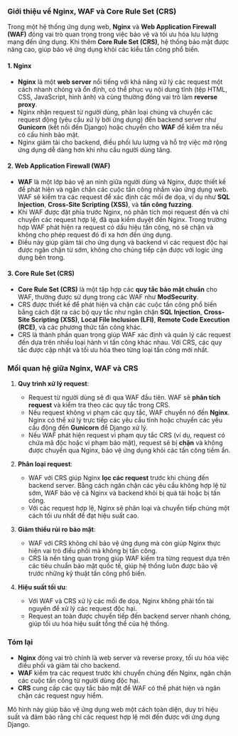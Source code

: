 ### Giới thiệu về Nginx, WAF và Core Rule Set (CRS)

Trong một hệ thống ứng dụng web, **Nginx** và **Web Application Firewall (WAF)** đóng vai trò quan trọng trong việc bảo vệ và tối ưu hóa lưu lượng mạng đến ứng dụng. Khi thêm **Core Rule Set (CRS)**, hệ thống bảo mật được nâng cao, giúp bảo vệ ứng dụng khỏi các kiểu tấn công phổ biến.

#### 1. **Nginx**
   - **Nginx** là một **web server** nổi tiếng với khả năng xử lý các request một cách nhanh chóng và ổn định, có thể phục vụ nội dung tĩnh (tệp HTML, CSS, JavaScript, hình ảnh) và cũng thường đóng vai trò làm **reverse proxy**. 
   - Nginx nhận request từ người dùng, phân loại chúng và chuyển các request động (yêu cầu xử lý bởi ứng dụng) đến backend server như **Gunicorn** (kết nối đến Django) hoặc chuyển cho **WAF** để kiểm tra nếu có cấu hình bảo mật.
   - Nginx giảm tải cho backend, điều phối lưu lượng và hỗ trợ việc mở rộng ứng dụng dễ dàng hơn khi nhu cầu người dùng tăng.

#### 2. **Web Application Firewall (WAF)**
   - **WAF** là một lớp bảo vệ an ninh giữa người dùng và Nginx, được thiết kế để phát hiện và ngăn chặn các cuộc tấn công nhắm vào ứng dụng web. WAF sẽ kiểm tra các request để xác định các mối đe dọa, ví dụ như **SQL Injection**, **Cross-Site Scripting (XSS)**, và **tấn công fuzzing**.
   - Khi WAF được đặt phía trước Nginx, nó phân tích mọi request đến và chỉ chuyển các request hợp lệ, đã qua kiểm duyệt đến Nginx. Trong trường hợp WAF phát hiện ra request có dấu hiệu tấn công, nó sẽ chặn và không cho phép request đó đi xa hơn đến ứng dụng.
   - Điều này giúp giảm tải cho ứng dụng và backend vì các request độc hại được ngăn chặn từ sớm, không cho chúng tiếp cận được với logic ứng dụng bên trong.

#### 3. **Core Rule Set (CRS)**
   - **Core Rule Set (CRS)** là một tập hợp các **quy tắc bảo mật chuẩn** cho WAF, thường được sử dụng trong các WAF như **ModSecurity**.
   - CRS được thiết kế để phát hiện và chặn các cuộc tấn công phổ biến bằng cách đặt ra các bộ quy tắc như ngăn chặn **SQL Injection**, **Cross-Site Scripting (XSS)**, **Local File Inclusion (LFI)**, **Remote Code Execution (RCE)**, và các phương thức tấn công khác.
   - CRS là thành phần quan trọng giúp WAF xác định và quản lý các request đến dựa trên nhiều loại hành vi tấn công khác nhau. Với CRS, các quy tắc được cập nhật và tối ưu hóa theo từng loại tấn công mới nhất.

### Mối quan hệ giữa Nginx, WAF và CRS

1. **Quy trình xử lý request**:
   - Request từ người dùng sẽ đi qua WAF đầu tiên. WAF sẽ **phân tích request** và kiểm tra theo các quy tắc trong CRS.
   - Nếu request không vi phạm các quy tắc, WAF chuyển nó đến **Nginx**. Nginx có thể xử lý trực tiếp các yêu cầu tĩnh hoặc chuyển các yêu cầu động đến **Gunicorn** để Django xử lý.
   - Nếu WAF phát hiện request vi phạm quy tắc CRS (ví dụ, request có chứa mã độc hoặc vi phạm bảo mật), request sẽ bị **chặn** và không được chuyển qua Nginx, bảo vệ ứng dụng khỏi các tấn công tiềm ẩn.

2. **Phân loại request**:
   - WAF với CRS giúp Nginx **lọc các request** trước khi chúng đến backend server. Bằng cách ngăn chặn các yêu cầu không hợp lệ từ sớm, WAF bảo vệ cả Nginx và backend khỏi bị quá tải hoặc bị tấn công.
   - Với các request hợp lệ, Nginx sẽ phân loại và chuyển tiếp chúng một cách tối ưu nhất để đạt hiệu suất cao.

3. **Giảm thiểu rủi ro bảo mật**:
   - WAF với CRS không chỉ bảo vệ ứng dụng mà còn giúp Nginx thực hiện vai trò điều phối mà không bị tấn công.
   - CRS là nền tảng quan trọng giúp WAF kiểm tra từng request dựa trên các tiêu chuẩn bảo mật quốc tế, giúp hệ thống luôn được bảo vệ trước những kỹ thuật tấn công phổ biến.

4. **Hiệu suất tối ưu**:
   - Với WAF và CRS xử lý các mối đe dọa, Nginx không phải tốn tài nguyên để xử lý các request độc hại.
   - Request an toàn được chuyển tiếp đến backend server nhanh chóng, giúp tối ưu hóa hiệu suất tổng thể của hệ thống.

### Tóm lại

- **Nginx** đóng vai trò chính là web server và reverse proxy, tối ưu hóa việc điều phối và giảm tải cho backend.
- **WAF** kiểm tra các request trước khi chuyển chúng đến Nginx, ngăn chặn các cuộc tấn công từ người dùng độc hại.
- **CRS** cung cấp các quy tắc bảo mật để WAF có thể phát hiện và ngăn chặn các request nguy hiểm.
  
Mô hình này giúp bảo vệ ứng dụng web một cách toàn diện, duy trì hiệu suất và đảm bảo rằng chỉ các request hợp lệ mới đến được với ứng dụng Django.